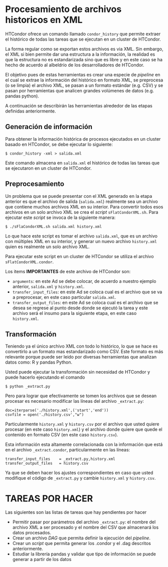 # Procesamiento de archivos historicos en XML
HTCondor ofrece un comando llamado `condor_history` que permite extraer el histórico de todas las tareas que se ejecutan en un cluster de HTCondor.

La forma regular como se exportan estos archivos es via XML. 
Sin embargo, el XML si bien permite dar una estructura a la información, la realidad es que la estructura no es estandarizada sino que es libre y en este caso se ha hecho de acuerdo al albeldrío de los desarrolladores de HTCondor.

El objetivo pues de estas herramientas es crear una especie de *pipeline* en el cual se extrae la información del histórico en formato XML, se preprocesa (o se limpia) el archivo XML, se pasan a un formato estándar (e.g. CSV) y se pasan por herramientas que analicen grandes volúmenes de datos (e.g. pandas python).

A continuación se describirán las herramientas alrededor de las etapas definidas anteriormente.

## Generación de información

Para obtener la información histórica de procesos ejecutados en un cluster basado en HTCondor, se debe ejecutar lo siguiente:

```
$ condor_history -xml > salida.xml
```

Este comando almacena en `salida.xml` el histórico de todas las tareas que se ejecutaron en un cluster de HTCondor.

## Preprocesamiento

Un problema que se puede presentar con el XML generado en la etapa anterior es que el archivo de salida (`salida.xml`) realmente sea un archivo que contiene muchos archivos XML en su interior. 
Para convertir todos esos archivos en un solo archivo XML se crea el *script* `sFlatCondorXML.sh`. 
Para ejecutar este *script* se invoca de la siguiente manera:

```
$ ./sFlaCondorXML.sh salida.xml history.xml
```

Lo que hace este script es tomar el archivo `salida.xml`, que es un archivo con múltiples XML en su interior, y generar un nuevo archivo `history.xml` quien es realmente un solo archivo XML.

Para ejecutar este script en un cluster de HTCondor se utiliza el archivo `sFlatCondorXML.condor`. 

Los items **IMPORTANTES** de este archivo de HTCondor son:

* `arguments`: en este Ad se debe colocar, de acuerdo a nuestro ejemplo anterior, `salida.xml` y `history.xml`. 
* `transfer_input_files`: en este Ad se coloca cual es el archivo que se va a preprocesar, en este caso particular `salida.xml`. 
* `transfer_output_files`: en este Ad se coloca cual es el archivo que se desea se regrese al punto desde donde se ejecutó la tarea y este archivo será el insumo para la siguiente etapa, en este caso `history.xml`.

## Transformación

Teniendo ya el único archivo XML con  todo lo histórico, lo que se hace es convertirlo a un formato mas estandarizado como CSV.
Este formato es más relevante porque puede ser leido por diversas herramientas que analizan datos como: R y pandas Python.

Usted puede ejecutar la transformación sin necesidad de HTCondor y puede hacerlo ejecutando el comando

```
$ python _extract.py
```

Pero para lograr que efectivamente se tomen los archivos que se desean procesar es necesario modificar las líneas del archivo `_extract.py`:

```
doc=iterparse('./history.xml',('start','end'))
csvfile = open('./history.csv',"w")
```

Particularmente `history.xml` y `history.csv` por el archivo que usted quiere procesar (en este caso `history.xml`) y el archivo donde quiere que quede el contenido en formato CSV (en este caso `history.csv`).

Esta información esta altamente correlacionada con la información que está en el archivo `_extract.condor`, particularmente en las líneas:

```
transfer_input_files    = _extract.py,history.xml
transfer_output_files   = history.csv
```

Ya que se deben hacer los ajustes correspondientes en caso que usted modifique el código de `_extract.py` y cambie `history.xml` y `history.csv`.

# TAREAS POR HACER

Las siguientes son las listas de tareas que hay pendientes por hacer

* Permitir pasar por parámetros del archivo `_extract.py`: el nombre del archivo XML a ser procesado y el nombre del CSV que almacenará los datos procesados.
* Crear un archivo *DAG* que permita definir la ejecución del *pipeline*.
* Crear un *script* que permita generar los .condor y el .dag descritos anteriormente.
* Estudiar la librería pandas y validar que tipo de información se puede generar a partir de los datos
